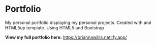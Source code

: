 # Portfolio
My personal portfolio displaying my personal projects.
Created with and HTML5up template. Using HTML5 and Bootstrap


<b>View my full portfolio here:</b> https://briannawillis.netlify.app/
